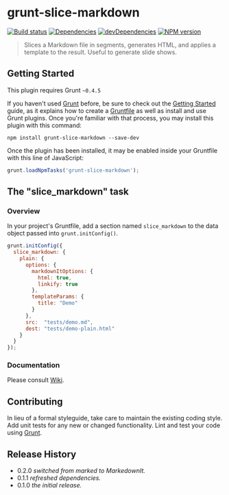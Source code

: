 # grunt-slice-markdown

[![Build status][travis-image]][travis-url]
[![Dependencies][deps-image]][deps-url]
[![devDependencies][dev-deps-image]][dev-deps-url]
[![NPM version][npm-image]][npm-url]

> Slices a Markdown file in segments, generates HTML, and applies a template to the result. Useful to generate slide shows.

## Getting Started

This plugin requires Grunt `~0.4.5`

If you haven't used [Grunt](http://gruntjs.com/) before, be sure to check out the [Getting Started](http://gruntjs.com/getting-started) guide, as it explains how to create a [Gruntfile](http://gruntjs.com/sample-gruntfile) as well as install and use Grunt plugins. Once you're familiar with that process, you may install this plugin with this command:

```shell
npm install grunt-slice-markdown --save-dev
```

Once the plugin has been installed, it may be enabled inside your Gruntfile with this line of JavaScript:

```js
grunt.loadNpmTasks('grunt-slice-markdown');
```

## The "slice_markdown" task

### Overview

In your project's Gruntfile, add a section named `slice_markdown` to the data object passed into `grunt.initConfig()`.

```js
grunt.initConfig({
  slice_markdown: {
    plain: {
      options: {
        markdownItOptions: {
          html: true,
          linkify: true
        },
        templateParams: {
          title: "Demo"
        }
      },
      src:  "tests/demo.md",
      dest: "tests/demo-plain.html"
    }
  }
});
```

### Documentation

Please consult [Wiki](https://github.com/uhop/grunt-slice-markdown/wiki).

## Contributing
In lieu of a formal styleguide, take care to maintain the existing coding style. Add unit tests for any new or changed functionality. Lint and test your code using [Grunt](http://gruntjs.com/).

## Release History

- 0.2.0 *switched from marked to MarkedownIt.*
- 0.1.1 *refreshed dependencies.*
- 0.1.0 *the initial release.*

[npm-image]:      https://img.shields.io/npm/v/grunt-slice-markdown.svg
[npm-url]:        https://npmjs.org/package/grunt-slice-markdown
[deps-image]:     https://img.shields.io/david/uhop/grunt-slice-markdown.svg
[deps-url]:       https://david-dm.org/uhop/grunt-slice-markdown
[dev-deps-image]: https://img.shields.io/david/dev/uhop/grunt-slice-markdown.svg
[dev-deps-url]:   https://david-dm.org/uhop/grunt-slice-markdown#info=devDependencies
[travis-image]:   https://img.shields.io/travis/uhop/grunt-slice-markdown.svg
[travis-url]:     https://travis-ci.org/uhop/grunt-slice-markdown
